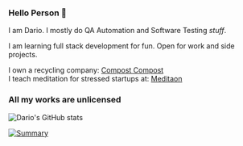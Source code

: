 ### Hello Person 👋

<!--
**dariospace/dariospace** is a ✨ _special_ ✨ repository because its `README.md` (this file) appears on your GitHub profile.

Here are some ideas to get you started:

- 🔭 I’m currently working on ...
- 🌱 I’m currently learning ...
- 👯 I’m looking to collaborate on ...
- 🤔 I’m looking for help with ...
- 💬 Ask me about ...
- 📫 How to reach me: ...
- 😄 Pronouns: ...
- ⚡ Fun fact: ...
-->

I am Dario.
I mostly do QA Automation and Software Testing *stuff*.

I am learning full stack development for fun. Open for work and side projects.

I own a recycling company: [Compost Compost](https://grupoginebra.com)
<br>
I teach meditation for stressed startups at: [Meditaon](https://github.com/meditaon)

### All my works are unlicensed


![Dario's GitHub stats](https://github-readme-stats.vercel.app/api?username=dariospace&show_icons=true)

[![Summary](https://github-readme-stats.vercel.app/api/top-langs/?username=dariospace&layout=compact)](https://github.com/dariospace/dariospace)
